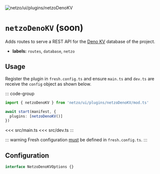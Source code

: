 <img src="https://raw.githubusercontent.com/netzo/netzo/main/assets/plugins/netzoDenoKV.svg" alt="netzo/ui/plugins/netzoDenoKV" class="mb-5 w-75px">

# `netzoDenoKV` (soon)

Adds routes to serve a REST API for the [Deno KV](https://deno.com/deploy/docs/storage) database of the project.

- **labels:** `routes`, `database`, `netzo`

## Usage

Register the plugin in `fresh.config.ts` and ensure `main.ts` and `dev.ts` are receive the `config` object as shown below.

::: code-group
```ts [fresh.config.ts]
import { netzoDenoKV } from 'netzo/ui/plugins/netzoDenoKV/mod.ts'

await start(manifest, {
  plugins: [netzoDenoKV()]
})
```
<<< src/main.ts
<<< src/dev.ts
:::

::: warning Fresh configuration [must](https://fresh.deno.dev/docs/concepts/ahead-of-time-builds#migrating-existing-projects-with-plugins) be defined in `fresh.config.ts`.
:::

## Configuration

```ts
interface NetzoDenoKVOptions {}
```
